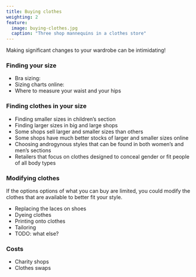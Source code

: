 ```yaml
---
title: Buying clothes
weighting: 2
feature:
  image: buying-clothes.jpg
  caption: "Three shop mannequins in a clothes store"
---
```


Making significant changes to your wardrobe can be intimidating!

### Finding your size

- Bra sizing:
- Sizing charts online:
- Where to measure your waist and your hips

### Finding clothes in your size

- Finding smaller sizes in children’s section
- Finding larger sizes in big and large shops
- Some shops sell larger and smaller sizes than others
- Some shops have much better stocks of larger and smaller sizes online
- Choosing androgynous styles that can be found in both women’s and men’s sections
- Retailers that focus on clothes designed to conceal gender or fit people of all body types

### Modifying clothes

If the options options of what you can buy are limited, you could modify the clothes that are available to better fit your style.

- Replacing the laces on shoes
- Dyeing clothes
- Printing onto clothes
- Tailoring
- TODO: what else?

### Costs

- Charity shops
- Clothes swaps
